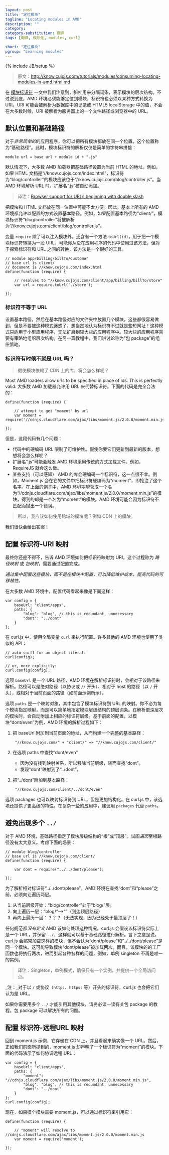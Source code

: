 ```yaml
---
layout: post
title: "定位模块"
tagline: "Locating modules in AMD"
description: ""
category: 
category-substitution: 翻译
tags: [翻译, 模块化, modules, curl]

short: "定位模块"
pgroup: "Learning modules"
---
```

{% include JB/setup %}

<!-- Consuming modules: Locating modules in AMD -->
<!-- 使用模块：定位模块 -->

> 原文：<http://know.cujojs.com/tutorials/modules/consuming-locating-modules-in-amd.html.md>

<!-- In [module ids](./consuming-modules-module-ids.html.md), we noted that slashes delineate terms, which represent hierarchies of modules.  Ultimately, though, AMD environments must locate modules.  The ids must somehow resolve to uris.  It's possible that the uris resolve to records in a database or values in localStorage, for example.  However, most of the time, the uri resolves to a file path on the server or a url in the browser. -->
在 [模块标识符] 一文中我们注意到，斜杠用来分隔词条，表示模块的层次结构。不过说到底，AMD 环境必须能够定位到模块，标识符也必须以某种方式转换为 URI。URI 可能会被解析为数据库中的记录或 HTML5 localStorage 中的值，不会在大多数时候，URI 被解析为服务器上的一个文件路径或浏览器中的 URL。

[模块标识符]: ./consuming-modules-module-ids.html.md

<!-- ## Default module location and base url -->
## 默认位置和基础路径

<!-- For *extremely simple* applications, you could hypothetically put all of the modules in one location. Call this location the "base url".  The method for resolving module ids would simply be basic string concatenation: -->
对于*非常简单的*的应用程序，你可以把所有模块都放在同一个位置。这个位置称为“基础路径”。此时，模块标识符的解析仅仅是简单的字符串拼接：

    module url = base url + module id + ".js"

<!-- By default, most AMD loaders set the base url to the location of the html document.  For example, if the html document is at //know.cujojs.com/index.html, then a module with the id "blog/controller" resides at //know.cujojs.com/blog/controller.js.  The ".js" extension is added automatically when the AMD environment resolves the url. -->
默认情况下，大多数 AMD 加载器把基础路径设置为当前 HTML 的地址。例如，如果 HTML 文档是“//know.cujojs.com/index.html”，标识符为“blog/controller”的模块应该位于“//know.cujojs.com/blog/controller.js”。当 AMD 环境解析 URL 时，扩展名“.js”被自动添加。

> 译注：[Browser support for URLs beginning with double slash](http://stackoverflow.com/questions/6785442/browser-support-for-urls-beginning-with-double-slash)

<!-- Keeping your modules in the same location as your html documents can be inconvenient.  Therefore, essentially all AMD environments allow the base url to be set via configuration.  For example, if you configure the base url to be "client/", the module id "blog/controller" resolves to //know.cujojs.com/client/blog/controller.js. -->
把模块和 HTML 文档放在同一位置中可能不太方便。因此，基本上所有的 AMD 环境都允许以配置的方式设置基本路径。例如，如果配置基本路径为“client/”，模块标识符“blog/controller”将被解析为“//know.cujojs.com/client/blog/controller.js”。

<!-- The `require` variable that you can inject into your module has a method, `toUrl(id)` that can be used to convert a module id to a url.  You'll probably never use this in application code, but it's a nice utility for exploring the id-to-url conversion. -->
变量 `require` 除了可以注入模块外，还含有一个方法 `toUrl(id)`，用于把一个模块标识符转换为一段 URL。可能你从没在应用程序的代码中使用过该方法，但对于探索标识符和 URL 之间的转换，该方法是一个很好的工具。

    // module app/billing/billTo/Customer
    // base url is client/
    // document is //know.cujojs.com/index.html
    define(function (require) {

        // resolves to "//know.cujojs.com/client/app/billing/billTo/store"
        var url = require.toUrl('./store');

    });

<!-- ### Module ids != urls -->
### 标识符不等于 URL

<!-- It's very easy to get started by setting the base url and putting a few modules in that folder, but don't be lured into thinking that module ids are simply shortened urls!  This pattern fails to scale beyond smallish apps.  Larger apps require organizational strategies.  In another tutorial, we'll explore an organizational strategy called "packages". -->
设置基本路径，然后在基本路径对应的文件夹中放置几个模块，这些都很容易做到，但是不要被这种模式迷惑了，想当然地认为标识符不过就是些短网址！这种模式只适用于小型应用程序，无法扩展到较大些的应用程序中。较大些的应用程序需要有策略地组织层次结构。在另一篇教程中，我们讲讨论称为“包 package”的组织策略。

<!-- ### Sometimes id == url, no? -->
### 标识符有时候不就是 URL 吗？

<!-- > What if my module requires a library on a CDN? -->
> 假使模块依赖了 CDN 上的库，将会怎么样呢？

Most AMD loaders allow urls to be specified in place of ids.  This is perfectly
valid:
大多数 AMD 加载器允许用 URL 来代替标识符。下面的代码是完全合法的：

    define(function (require) {

        // attempt to get "moment" by url
        var moment = require('//cdnjs.cloudflare.com/ajax/libs/moment.js/2.0.0/moment.min.js');

    });

<!-- However, there are several problems with this code: -->
但是，这段代码有几个问题：

<!-- 
* Hard-coding urls in code limits maintainability. What if you want to update to the latest version?
* The ".js" extension can trigger some AMD environments to use legacy, non-module behavior.  RequireJS, for instance will do this.
3.  Some AMD-aware libraries have hard coded ids into their files, unfortunately.  Moment.js, for instance, hard-coded the id, "moment" into its file, essentially squatting on this name.  Even worse, this means that in the example above, the AMD environment fetched a module named "//cdnjs.cloudflare.com/ajax/libs/moment.js/2.0.0/moment.min.js", but received a module named "moment".  The AMD environment will probably throw an error because the ids didn't match.
 -->
* 代码中的硬编码 URL 限制了可维护性。假使你要它们更新到最新的版本，想想将会怎么样呢？
* 扩展名“.js”可能会触发 AMD 环境采用传统的方式加载文件。例如，RequireJS 就会这么做。
* 某些支持（可以感知） AMD 的库会硬编码一个标识符，这一点很不幸。例如，Moment.js 会在它的文件中把标识符硬编码为“moment”，即抢注了这个名字。在上面的例子中，AMD 环境期望获取一个名为“//cdnjs.cloudflare.com/ajax/libs/moment.js/2.0.0/moment.min.js”的模块，得到的却是一个名为“moment”的模块。AMD 环境可能会因为标识符不匹配而抛出一个错误。

<!-- use legacy, non-module behavior -->
<!-- ，而不是模块化的行为 -->

<!-- > So how do I use modules on a cross-domain server such as a CDN? -->
> 所以，我应该如何使用跨域的模块呢？例如 CDN 上的模块。

<!-- We'll get back to this shortly! -->
我们很快会给出答案！

<!-- ## Configuring id-to-uri mappings -->
## 配置 标识符-URI 映射

<!-- Ultimately, you have to tell the AMD environment how to map ids to uris. This is called _path mapping_ or _package mapping_ and is done through configuration. -->
最终你还是不得不，告诉 AMD 环境如何把标识符映射为 URI。这个过程称为 _路径映射_ 或 _包映射_，需要通过配置完成。

<!-- _By specifying the urls in a central configuration, instead of inside your modules, you decrease maintenance costs and increase the portability of your code._ -->
_通过集中配置这些模块，而不是在模块中配置，可以降低维护成本，提高代码的可移植性。_

<!-- Here's what the configuration looks like in most AMD environments: -->
在大多数 AMD 环境中，配置代码看起来像是下面这样：

    var config = {
        baseUrl: "client/apps",
        paths: {
            "blog": "blog", // this is redundant, unnecessary
            "dont": "../dont"
        }
    };

<!-- In curl.js, you set the configuration using the global `curl` variable. Lots of other AMD environments use this API, too: -->
在 curl.js 中，使用全局变量 `curl` 来执行配置。许多其他的 AMD 环境也使用了类似的 API：

    // auto-sniff for an object literal:
    curl(config);

    // or, more explicitly:
    curl.config(config);

<!-- The `baseUrl` config property tells the AMD environment that all module ids are resolved relative to the given url path.  The path could be absolute (starts with a protocol or `//`), relative to the host (starts with a `/`), or relative to the page as show above. -->
选项 `baseUrl` 是一个 URL 路径，AMD 环境在解析标识符时，会相对于该路径来解析。路径可以是绝对路径（以协议或 `//` 开头）、相对于 host 的路径（以 `/` 开头），或相对于当前页面的路径（如前面示例所示）。

<!-- The `paths` config object is a mapping of module ids to urls.  You don't have to specify every module your app uses.  You can simply specify the top term in the module's hierarchy, and deeper modules are resolved by appending their corresponding id  hierarchies.  For example, here's how a typical AMD environment might resolve the module "dont/even" given the configuration above: -->
选项 `paths` 是一个映射对象，其中包含了模块标识符到 URL 的映射。你不必为每个模块指定映射，而是可以简单地指定模块层级结构的顶层词条。在解析更深层次的模块时，会自动附加上相应的标识符层级。基于前面的配置，以模块“dont/even”为例，AMD 环境的解析过程如下：

<!-- 
* Construct a full base url by appending baseUrl to the page location:
    * "//know.cujojs.com/" + "client/" => "//know.cujojs.com/client/".
* Look up "dont/even" in the paths config.
    * Because it's not found, remove one level and look up "dont".
    * Find "dont" which maps to "../dont".
* Resolve the full url by appending "../dont" to the full base url:
    "//know.cujojs.com/client/../dont/even".
 -->

1. 把 baseUrl 附加到当前页面的地址，从而构建一个完整的基本路径：

        "//know.cujojs.com/" + "client/" => "//know.cujojs.com/client/"

2. 在选项 paths 中查找“dont/even”
    * 因为没有找到映射关系，所以移除当前层级，转而查找“dont”。
    * 发现“dont”映射到了“../dont”。
3. 把“../dont”附加到基本路径：

        "//know.cujojs.com/client/../dont/even"

<!-- The `packages` config property also maps ids to urls, but in a more structured way.  In curl.js, it also provides more advanced features.  Consider using `packages` instead of `paths` in more sophisticated applications. -->
选项 packages 也可以映射标识符到 URL，但是更加结构化。在 curl.js 中，该选项还提供了更高级的特性。在复杂一些的应用中，建议用 `packages` 代替 `paths`。

<!-- ## Why multiple `../` is a code smell -->
<!-- ## 多个 `../` 是一种代码坏味道，为什么 -->
## 避免出现多个 `../`

<!-- To the AMD environment, the base url determines the "root" or "top level" of the location of the module hierarchy.  Attempting to *traverse* above the root doesn't make much sense.  Consider the following scenario: -->
对于 AMD 环境，基础路径指定了模块层级结构的“根”或“顶层”。试图*遍历*至根路径没有太大意义。考虑下面的场景：

<!-- https://github.com/seajs/seajs/issues/262 -->

    // module blog/controller
    // base url is //know.cujojs.com/client/
    define(function (require) {

        var dont = require("../../dont/please");

    });

<!-- In order to resolve this relative id ("../../dont/please"), the AMD environment must traverse up two levels before traversing back down to "dont" and "please". -->
为了解析相对标识符“../../dont/please”，AMD 环境在查找“dont”和“please”之前，必须向让遍历两层。

<!-- 
1. Start at the current level: "blog/controller" is at the "blog/" level
2. Traverse up one level: "blog/" -> "" (the top level)
3. Traverse up a second level: ???? (we can't, we're already at the top!)
 -->

1. 从当前层级开始：“blog/controller”处于“blog/”层。
2. 向上遍历一层：“blog/”-->“”（到达顶层路径）
3. 再向上遍历一层：？？？（无法实现，因为已经处于最顶层了！）

<!-- How AMD environments handle this situation is *not defined* in any spec. curl.js resolves it by assuming the id is actually a url and keeps the `../` so the url can be normalized against the base url.  The implication is that curl.js will load the module as usual, but will not recognize that "dont/please" and "../../dont/please" are the same module.  This could cause double-loading of the "dont/please" module. Furthermore, the module's factory could execute twice, causing all sorts of problems, such as making singletons no longer be single, etc. -->
任何规范都*没有定义* AMD 该如何处理这种情况。curl.js 会假设该标识符实际上是一个 URL，并保留 `../`，这样就可以基于基础路径进行解析。言下之意是说，curl.js 会照常加载这样的模块，但不会认为“dont/please”和“../../dont/please”是同一个模块。这可能导致模块“dont/please”被加载两次。而且，该模块的的工厂函数也将执行两次，进而引起各种各样的问题，例如，单例 singleton 不再是唯一的实例。

> 译注：Singleton，单例模式，确保只有一个实例，并提供一个全局访问点。

<!-- _Note:_ curl.js also assumes that ids that start with `/` or a protocol (`http:`, `https:`, etc.) are urls. -->
_注：_对于以 `/` 或协议（`http:`、`https:` 等）开头的标识符，curl.js 也会把它们认为是 URL。

<!-- If you need to reference other modules using multiple `../`, be sure to read the tutorial about packages!  Packages solve everything. Seriously.  They do. -->
如果你需要用多个 `../` 才能引用其他模块，请务必读一读有关包 package 的教程。包 package 可以解决所有的问题。

<!-- ## Configuring id-to-remote-url mappings -->
## 配置 标识符-远程URL 映射

<!-- Returning to the moment.js example, moment.js resides on a CDN, which -- to our sensibilities -- sure seems like a url.  However, as we noted earlier, moment.js declares that it has a module id of "moment".  Here's how we reconcile remote urls: -->
回到 moment.js 示例，它存储在 CDN 上，并且看起来确实像一个 URL。然后，正如我们前面所提到的，moment.js 却声明了一个标识符为“moment”的模块。下面的代码演示了如何协调远程 URL：

    var config = {
        baseUrl: "client/apps",
        paths: {
            "moment": "//cdnjs.cloudflare.com/ajax/libs/moment.js/2.0.0/moment.min.js",
            "blog": "blog", // this is redundant, unnecessary
            "dont": "../dont"
        }
    };
    curl.config(config);

<!-- Now, if you have a module that requires moment.js, you can reference it by id: -->
现在，如果摸个模块需要 moment.js，可以通过标识符来引用它：

    define(function (require) {

        // "moment" will resolve to //cdnjs.cloudflare.com/ajax/libs/moment.js/2.0.0/moment.min.js
        var moment = require('moment');

    });

<link rel="stylesheet" type="text/css" href="/assets/github.css">
<link href="/assets/codemirror/lib/codemirror.css" rel="stylesheet">
<link href="/assets/codemirror/theme/neat.css" rel="stylesheet">
<script src="/assets/codemirror/lib/codemirror.js"></script>
<script src="/assets/codemirror/addon/runmode/runmode.js"></script>
<script src="/assets/codemirror/mode/javascript/javascript.js"></script>
<script type="text/javascript">
    $('pre').each(function(index, el){
        $(this).hide()
        var ctn = $('<pre class="cm-s-neat">').insertAfter(this)
        CodeMirror.runMode($(this).find('code').text(), 'javascript',
                 ctn.get(0));
    })
</script>
